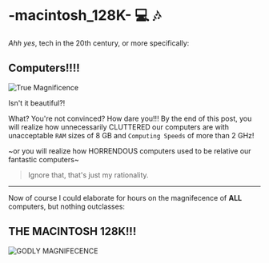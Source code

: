 # -macintosh_128K- :computer: :notes:
*Ahh yes*, tech in the 20th century, or more specifically:

## Computers!!!!

![True Magnificence](https://user-images.githubusercontent.com/123292179/214828757-9e445c0f-1249-45cb-9a59-71d979a07506.png)

Isn't it beautiful?!

What? You're not convinced? How dare you!!! By the end of this post, you will realize how unnecessarily CLUTTERED our computers are with unacceptable `RAM`
sizes of 8 GB and `Computing Speeds` of more than 2 GHz! 

~or you will realize how HORRENDOUS computers used to be relative our fantastic computers~
 > Ignore that, that's just my rationality.
---

Now of course I could elaborate for hours on the magnifecence of **ALL** computers, but nothing outclasses:

## THE MACINTOSH 128K!!!

![GODLY MAGNIFECENCE](https://user-images.githubusercontent.com/123292179/214824275-9c4072d1-efaf-446f-9ba8-7cb66c8382a3.png)







